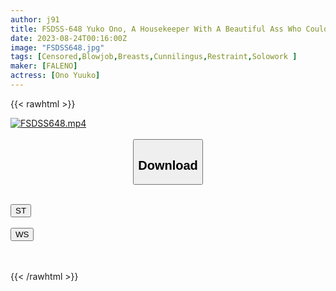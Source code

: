 ```yaml
---
author: j91
title: FSDSS-648 Yuko Ono, A Housekeeper With A Beautiful Ass Who Couldn’t Resist And Continue To Be Fucked By A Stinking Unfaithful Uncle NEET
date: 2023-08-24T00:16:00Z
image: "FSDSS648.jpg"
tags: [Censored,Blowjob,Breasts,Cunnilingus,Restraint,Solowork ]
maker: [FALENO]
actress: [Ono Yuuko]
---
```



{{< rawhtml >}}

<div class="video" data-videoid="Yg8b04ZbDRSdlk">
    <a href="javascript:;">
        <img src="https://my.j91.asia/posts/FSDSS648/FSDSS648.jpg" width="WIDTH" height="HEIGHT" alt="FSDSS648.mp4" loading="lazy">
    </a>
</div>

<script type="text/javascript" src="https://j91.asia/asset/on-demand-st.js"></script>

<br>
  <link rel="stylesheet" href="https://j91.asia/asset/bs5.css">
  
  <center>
  <button class="btn btn-primary" type="button" data-bs-toggle="collapse" data-bs-target=".multi-collapse" aria-expanded="false" aria-controls="multiCollapseExample1 multiCollapseExample2"><h2>Download</h2></button></center>
</p>
<div class="row">
  <div class="col">
    <div class="collapse multi-collapse" id="multiCollapseExample1">
      <div class="card card-body">
	      	      <br>
<div class="buttons">  
<a href="https://streamtape.to/v/Yg8b04ZbDRSdlk"><button class="btn-hover color-3"><i class="fa fa-download"></i> ST</button></a></div>
    </div>
  </div>
</div>
  <div class="col">
    <div class="collapse multi-collapse" id="multiCollapseExample2">
      <div class="card card-body">
	      <br>
<div class="buttons">
    <a href="https://wolfstream.tv/uvcncvg2khq1"><button class="btn-hover color-9"><i class="fa fa-download"></i> WS</button></a></div>
<br><br>
      </div>
    </div>
  </div>
</div>

{{< /rawhtml >}}